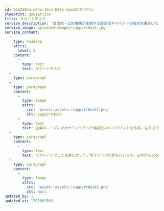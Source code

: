 ```yaml
---
id: 51b268da-e84a-4dc2-b89e-1add517d47fa
blueprint: govservice
title: サポートデスク
service_description: '自治体・公的機関が主額する商談会やイベントの後方支援をいたします。企画・バイヤー集客・当日の運営までBIZ CENTERにて対応します。ウェピナーの企画・集客・運営も可能です。'
service_image: uploaded-images/supportdesk.jpg
service_content:
  -
    type: heading
    attrs:
      level: 2
    content:
      -
        type: text
        text: サポートデスク
  -
    type: paragraph
  -
    type: paragraph
    content:
      -
        type: image
        attrs:
          src: 'asset::assets::supportdesk2.png'
          alt: supportdesk
      -
        type: text
        text: 企業のニーズにあわせてマッチング候補先のロングリストを作成。在タイ日系企業、タイローカルなど幅広くリストアップが可能。
  -
    type: paragraph
    content:
      -
        type: text
        text: リストアップした企業に対してアポイントの打診を行います。日本からZoomでの商談、タイ国内でリアルでの商談の双方に対応します。
  -
    type: paragraph
    content:
      -
        type: image
        attrs:
          src: 'asset::assets::supportdesk3.png'
          alt: null
updated_by: 1
updated_at: 1702901500
---
```

